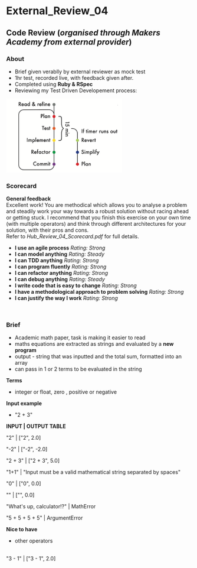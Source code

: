 # External_Review_04

## Code Review (_organised through Makers Academy from external provider_) ##

### About
- Brief given verablly by external reviewer as mock test
- 1hr test, recorded live, with feedback given after.
- Completed using **Ruby & RSpec**
- Reviewing my Test Driven Developement process:<br>
<img src="./images/process_outline.png" alt="TDD Process diagram" height="200" />


### Scorecard
**General feedback**<br>
Excellent work! You are methodical which allows you to analyse a problem and steadily work your way towards a robust solution without racing ahead or getting stuck. I recommend that you finish this exercise on your own time (with multiple operators) and think through different architectures for your solution, with their pros and cons.<br>
Refer to _Hub_Review_04_Scorecard.pdf_ for full details.
<br>
- **I use an agile process** _Rating: Strong_
- **I can model anything** _Rating: Steady_
- **I can TDD anything** _Rating: Strong_
- **I can program fluently** _Rating: Strong_
- **I can refactor anything** _Rating: Strong_
- **I can debug anything** _Rating: Steady_
- **I write code that is easy to change** _Rating: Strong_
- **I have a methodological approach to problem solving** _Rating: Strong_
- **I can justify the way I work** _Rating: Strong_
<br>

### Brief

- Academic math paper, task is making it easier to read
- maths equations are extracted as strings and evaluated by a **new program**
- output - string that was inputted and the total sum, formatted into an array
- can pass in 1 or 2 terms to be evaluated in the string

**Terms**
- integer or float, zero , positive or negative

**Input example**
- "2 + 3"


**INPUT | OUTPUT TABLE**

"2" | ["2", 2.0]<br>

"-2" | ["-2", -2.0]<br>

"2 + 3" | ["2 + 3", 5.0]<br>

"1+1" | "Input must be a valid mathematical string separated by spaces"<br>

"0" | ["0", 0.0]<br>

"" | ["", 0.0]<br>

"What's up, calculator!?" | MathError <br>

"5 + 5 + 5 + 5" | ArgumentError <br>


**Nice to have**

- other operators
<br>
"3 - 1" | ["3 - 1", 2.0]